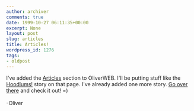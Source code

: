 ```yaml
---
author: archiver
comments: true
date: 1999-10-27 06:11:35+00:00
excerpt: None
layout: post
slug: articles
title: Articles!
wordpress_id: 1276
tags:
- oldpost
---
```


I've added the <a href="http://www.oliverweb.com/articles/index.shtml">Articles</a> section to OliverWEB. I'll be putting stuff like the <a href="http://www.oliverweb.com/articles/hoodlums.shtml">Hoodlums!</a> story on that page. I've already added one more story. <a href="http://www.oliverweb.com/articles/index.shtml">Go over there</a> and check it out! =)<br /><br />-Oliver